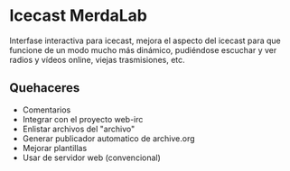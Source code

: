 Icecast MerdaLab
================

Interfase interactiva para icecast, mejora el aspecto del icecast para que funcione de un modo mucho más 
dinámico, pudiéndose escuchar y ver radios y vídeos online, viejas trasmisiones, etc.


Quehaceres
----------

- Comentarios
- Integrar con el proyecto web-irc
- Enlistar archivos del "archivo"
- Generar publicador automatico de archive.org 
- Mejorar plantillas
- Usar de servidor web (convencional)

